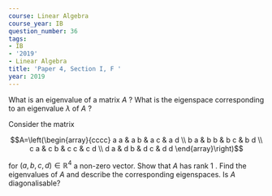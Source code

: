 ```yaml
---
course: Linear Algebra
course_year: IB
question_number: 36
tags:
- IB
- '2019'
- Linear Algebra
title: 'Paper 4, Section I, F '
year: 2019
---
```




What is an eigenvalue of a matrix $A$ ? What is the eigenspace corresponding to an eigenvalue $\lambda$ of $A$ ?

Consider the matrix

$$A=\left(\begin{array}{cccc}
a a & a b & a c & a d \\
b a & b b & b c & b d \\
c a & c b & c c & c d \\
d a & d b & d c & d d
\end{array}\right)$$

for $(a, b, c, d) \in \mathbb{R}^{4}$ a non-zero vector. Show that $A$ has rank 1 . Find the eigenvalues of $A$ and describe the corresponding eigenspaces. Is $A$ diagonalisable?